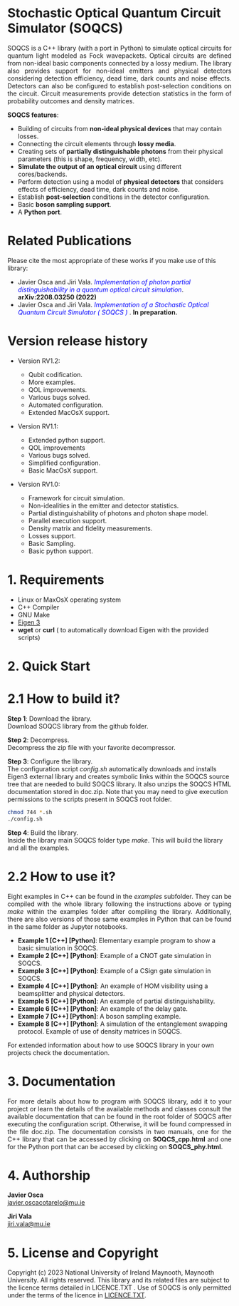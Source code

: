 # Stochastic Optical Quantum Circuit Simulator (SOQCS) #

<p align="justify"> SOQCS is a C++ library (with a port in Python) to simulate optical circuits for quantum light modeled as Fock wavepackets. Optical circuits are defined from non-ideal basic components connected by a lossy medium. The library also provides support for non-ideal emitters and physical detectors considering detection efficiency, dead time, dark counts and noise effects. Detectors can also be configured to establish post-selection conditions on the circuit. Circuit measurements provide detection statistics in the form of probability outcomes and density matrices. </p>

**SOQCS features**:

* Building of circuits from **non-ideal physical devices** that may contain losses.
* Connecting the circuit elements through **lossy media**.
* Creating sets of **partially distinguishable photons** from their physical parameters (this is shape, frequency, width, etc).
* **Simulate the output of an optical circuit** using different cores/backends.
* Perform detection using a model of **physical detectors** that considers effects of efficiency, dead time, dark counts and noise.
* Establish **post-selection** conditions in the detector configuration.
* Basic **boson sampling support**.
* A **Python port**.


# Related Publications #
Please cite the most appropriate of these works if you make use of this library:

*  Javier Osca and Jiri Vala.  <span style="color:blue"> <i>Implementation of photon partial distinguishability in a quantum optical circuit simulation</i></span>. **arXiv:2208.03250 (2022)**
*  Javier Osca and Jiri Vala.  <span style="color:blue"> <i>Implementation of a Stochastic Optical Quantum Circuit Simulator ( SOQCS ) </i></span>. **In preparation.**


# Version release history #
 
* Version RV1.2:

    * Qubit codification.
    * More examples.
    * QOL improvements.
    * Various bugs solved.
    * Automated configuration.
    * Extended MacOsX support.
 
* Version RV1.1:

    * Extended python support.
    * QOL improvements
    * Various bugs solved.
    * Simplified configuration. 
    * Basic MacOsX support.
    
* Version RV1.0:

    * Framework for circuit simulation.
    * Non-idealities in the emitter and detector statistics.
    * Partial distinguishability of photons and photon shape model.
    * Parallel execution support.
    * Density matrix and fidelity measurements.
    * Losses support.
    * Basic Sampling.
    * Basic python support.

 
# 1. Requirements #

* Linux or MaxOsX operating system
* C++ Compiler
* GNU Make
* [Eigen 3](https://eigen.tuxfamily.org/index.php?title=Main_Page)
* **wget** or **curl** ( to automatically download Eigen with the provided scripts)


# 2. Quick Start #
# 2.1 How to build it? #
**Step 1**: Download the library.<br>
Download SOQCS library from the github folder.

**Step 2**: Decompress. <br>
Decompress the zip file with your favorite decompressor.

**Step 3**: Configure the library. <br>
The configuration script *config.sh* automatically downloads and installs Eigen3 external library and creates symbolic links within the SOQCS source tree that are 
needed to build SOQCS library. It also unzips the SOQCS HTML documentation stored in doc.zip. Note that you may need to give execution permissions to the scripts present in SOQCS root folder.

```bash
chmod 744 *.sh
./config.sh
```  

**Step 4**: Build the library. <br>
Inside the library main SOQCS folder type <i>make</i>. This will build the library and all the examples. 


# 2.2 How to use it? #
<p align="justify"> Eight examples in C++ can be found in the <i>examples</i> subfolder. They can be compiled with the whole library following the instructions above or typing <i>make</i> within the examples folder after compiling the library.
Additionally, there are also versions of those same examples in Python that can be found in the same folder as Jupyter notebooks. 
</p>

* **Example 1  [C++] [Python]**: Elementary example program to show a basic simulation in SOQCS.
* **Example 2  [C++] [Python]**: Example of a CNOT gate simulation in SOQCS.
* **Example 3  [C++] [Python]**: Example of a CSign gate simulation in SOQCS.
* **Example 4  [C++] [Python]**: An example of HOM visibility using a beamsplitter and physical detectors.
* **Example 5  [C++] [Python]**: An example of partial distinguishability.
* **Example 6  [C++] [Python]**: An example of the delay gate.
* **Example 7  [C++] [Python]**: A boson sampling example.
* **Example 8  [C++] [Python]**: A simulation of the entanglement swapping protocol. Example of use of density matrices in SOQCS.

For extended information about how to use SOQCS library in your own projects check the documentation.
# 3. Documentation #
<p align="justify"> For more details about how to program with SOQCS library, add it to your project or learn the details of the available methods and classes consult the available documentation that can be found in the root folder of SOQCS
after executing the configuration script. Otherwise, it will be found compressed in the file doc.zip. The documentation consists in two manuals, one for the C++ library that can be accessed by clicking on <b>SOQCS_cpp.html</b> and one for the Python port that can be accesed by clicking on <b>SOQCS_phy.html</b>.</p>

# 4. Authorship #
<b>Javier Osca</b> <br>
javier.oscacotarelo@mu.ie

<b>Jiri Vala</b> <br>
jiri.vala@mu.ie

# 5. License and Copyright #
Copyright (c) 2023 National University of Ireland Maynooth, Maynooth University. All rights reserved. This library and its related files are subject to the licence terms detailed in LICENCE.TXT .
Use of SOQCS is only permitted under the terms of the licence in [LICENCE.TXT](./LICENCE.TXT). 
